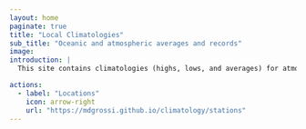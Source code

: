 ```yaml
---
layout: home
paginate: true
title: "Local Climatologies"
sub_title: "Oceanic and atmospheric averages and records"
image: 
introduction: |
  This site contains climatologies (highs, lows, and averages) for atmospheric and oceanic variables derived from NOAA CO-OPS weather and tide observations. Current sites are updated daily; archived sites are updated less frequently. This project is inspired by Brian McNoldy at the University of Miami, whose long-standing “Climatology of Virginia Key, FL” site never ceased to provide insightful weather perspectives during my time at the Rosenstiel School of Marine, Atmospheric, and Earth Science.

actions:
  - label: "Locations"
    icon: arrow-right
    url: "https://mdgrossi.github.io/climatology/stations"
---
```

